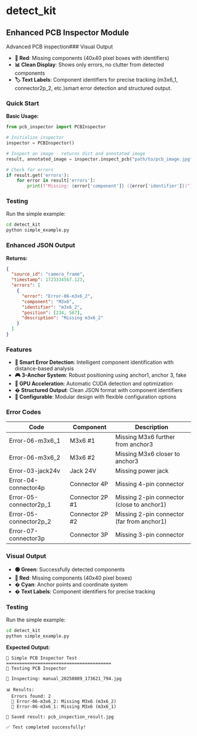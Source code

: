 # detect_kit

## Enhanced PCB Inspector Module

Advanced PCB inspection### Visual Output

- **🔴 Red**: Missing components (40x40 pixel boxes with identifiers)
- **📊 Clean Display**: Shows only errors, no clutter from detected components
- **🏷️ Text Labels**: Component identifiers for precise tracking (m3x6_1, connector2p_2, etc.)smart error detection and structured output.

### Quick Start

**Basic Usage:**
```python
from pcb_inspector import PCBInspector

# Initialize inspector
inspector = PCBInspector()

# Inspect an image - returns dict and annotated image
result, annotated_image = inspector.inspect_pcb("path/to/pcb_image.jpg")

# Check for errors
if result.get('errors'):
    for error in result['errors']:
        print(f"Missing: {error['component']} ({error['identifier']})")
```

### Testing

Run the simple example:
```bash
cd detect_kit
python simple_example.py
```

### Enhanced JSON Output

**Returns:**
```json
{
  "source_id": "camera_frame",
  "timestamp": 1723334567.123,
  "errors": [
    {
      "error": "Error-06-m3x6_2",
      "component": "M3x6",
      "identifier": "m3x6_2",
      "position": [234, 567],
      "description": "Missing m3x6_2"
    }
  ]
}
```

### Features

- **🎯 Smart Error Detection**: Intelligent component identification with distance-based analysis
- **🎮 3-Anchor System**: Robust positioning using anchor1, anchor 3, fake
- **🚀 GPU Acceleration**: Automatic CUDA detection and optimization
- **� Structured Output**: Clean JSON format with component identifiers
- **🔧 Configurable**: Modular design with flexible configuration options

### Error Codes

| Code | Component | Description |
|------|-----------|-------------|
| Error-06-m3x6_1 | M3x6 #1 | Missing M3x6 further from anchor3 |
| Error-06-m3x6_2 | M3x6 #2 | Missing M3x6 closer to anchor3 |
| Error-03-jack24v | Jack 24V | Missing power jack |
| Error-04-connector4p | Connector 4P | Missing 4-pin connector |
| Error-05-connector2p_1 | Connector 2P #1 | Missing 2-pin connector (close to anchor1) |
| Error-05-connector2p_2 | Connector 2P #2 | Missing 2-pin connector (far from anchor1) |
| Error-07-connector3p | Connector 3P | Missing 3-pin connector |

### Visual Output

- **🟢 Green**: Successfully detected components
- **🔴 Red**: Missing components (40x40 pixel boxes)
- **� Cyan**: Anchor points and coordinate system
- **� Text Labels**: Component identifiers for precise tracking

### Testing

Run the simple example:
```bash
cd detect_kit
python simple_example.py
```

**Expected Output:**
```
🚀 Simple PCB Inspector Test
========================================
🔧 Testing PCB Inspector

📸 Inspecting: manual_20250809_173621_794.jpg

📊 Results:
  Errors found: 2
  🚨 Error-06-m3x6_2: Missing M3x6 (m3x6_2)
  🚨 Error-06-m3x6_1: Missing M3x6 (m3x6_1)

💾 Saved result: pcb_inspection_result.jpg

✅ Test completed successfully!
```

